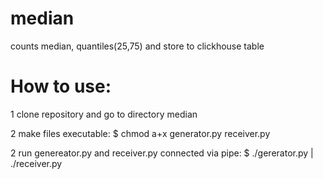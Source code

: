 # median
counts median, quantiles(25,75) and store to clickhouse table

# How to use:

1 clone repository and go to directory median

2  make files executable:
 $ chmod a+x generator.py receiver.py
 
2 run genereator.py and receiver.py connected via pipe:
 $ ./gererator.py | ./receiver.py
